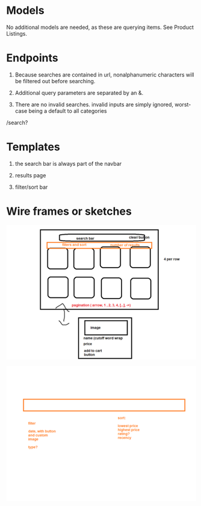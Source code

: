 # Models

No additional models are needed, as these are querying items. See Product Listings.

# Endpoints

1. Because searches are contained in url, nonalphanumeric characters will be filtered out before searching.

2. Additional query parameters are separated by an &.

3. There are no invalid searches. invalid inputs are simply ignored, worst-case being a default to all categories


/search?

# Templates

1. the search bar is always part of the navbar

2. results page

3. filter/sort bar

# Wire frames or sketches

![1](/wireframes/search_01.png)

![2](/wireframes/search_02.png)
